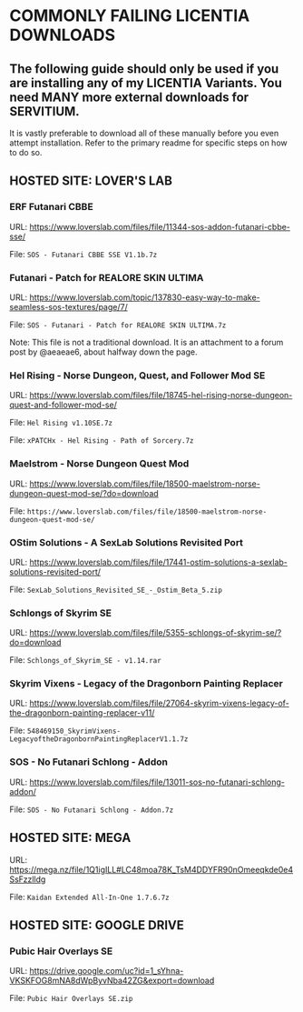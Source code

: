 # COMMONLY FAILING LICENTIA DOWNLOADS

## The following guide should only be used if you are installing any of my LICENTIA Variants. You need MANY more external downloads for SERVITIUM.

It is vastly preferable to download all of these manually before you even attempt installation. Refer to the primary readme for specific steps on how to do so.

## HOSTED SITE: LOVER'S LAB

### ERF Futanari CBBE

URL: https://www.loverslab.com/files/file/11344-sos-addon-futanari-cbbe-sse/

File: `SOS - Futanari CBBE SSE V1.1b.7z`

### Futanari - Patch for REALORE SKIN ULTIMA

URL: https://www.loverslab.com/topic/137830-easy-way-to-make-seamless-sos-textures/page/7/

File: `SOS - Futanari - Patch for REALORE SKIN ULTIMA.7z`

Note: This file is not a traditional download. It is an attachment to a forum post by @aeaeae6, about halfway down the page.

### Hel Rising - Norse Dungeon, Quest, and Follower Mod SE

URL: https://www.loverslab.com/files/file/18745-hel-rising-norse-dungeon-quest-and-follower-mod-se/

File: `Hel Rising v1.10SE.7z`

File: `xPATCHx - Hel Rising - Path of Sorcery.7z`

### Maelstrom - Norse Dungeon Quest Mod

URL: https://www.loverslab.com/files/file/18500-maelstrom-norse-dungeon-quest-mod-se/?do=download

File: `https://www.loverslab.com/files/file/18500-maelstrom-norse-dungeon-quest-mod-se/`

### OStim Solutions - A SexLab Solutions Revisited Port

URL: https://www.loverslab.com/files/file/17441-ostim-solutions-a-sexlab-solutions-revisited-port/

File: `SexLab_Solutions_Revisited_SE_-_Ostim_Beta_5.zip`

### Schlongs of Skyrim SE

URL: https://www.loverslab.com/files/file/5355-schlongs-of-skyrim-se/?do=download

File: `Schlongs_of_Skyrim_SE - v1.14.rar`

### Skyrim Vixens - Legacy of the Dragonborn Painting Replacer

URL: https://www.loverslab.com/files/file/27064-skyrim-vixens-legacy-of-the-dragonborn-painting-replacer-v11/

File: `548469150_SkyrimVixens-LegacyoftheDragonbornPaintingReplacerV1.1.7z`

### SOS - No Futanari Schlong - Addon

URL: https://www.loverslab.com/files/file/13011-sos-no-futanari-schlong-addon/

File: `SOS - No Futanari Schlong - Addon.7z`

## HOSTED SITE: MEGA

URL: https://mega.nz/file/1Q1igILL#LC48moa78K_TsM4DDYFR90nOmeeqkde0e4SsFzzlldg

File: `Kaidan Extended All-In-One 1.7.6.7z`

## HOSTED SITE: GOOGLE DRIVE

### Pubic Hair Overlays SE

URL: https://drive.google.com/uc?id=1_sYhna-VKSKFOG8mNA8dWpByvNba42ZG&export=download

File: `Pubic Hair Overlays SE.zip`
